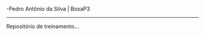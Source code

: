 -Pedro Antônio da Silva | BosaP3

-----------------------------------------------

Repositório de treinamento... 